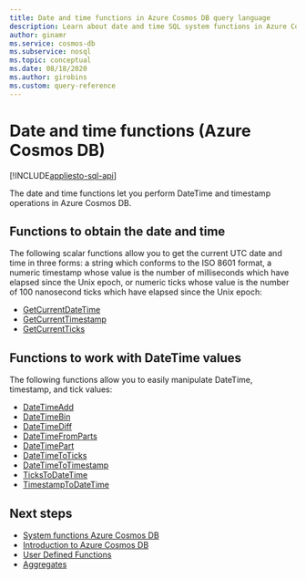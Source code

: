 ```yaml
---
title: Date and time functions in Azure Cosmos DB query language
description: Learn about date and time SQL system functions in Azure Cosmos DB to perform DateTime and timestamp operations.
author: ginamr
ms.service: cosmos-db
ms.subservice: nosql
ms.topic: conceptual
ms.date: 08/18/2020
ms.author: girobins
ms.custom: query-reference
---
```

# Date and time functions (Azure Cosmos DB)
[!INCLUDE[appliesto-sql-api](../includes/appliesto-sql-api.md)]

The date and time functions let you perform DateTime and timestamp operations in Azure Cosmos DB.

## Functions to obtain the date and time

The following scalar functions allow you to get the current UTC date and time in three forms: a string which conforms to the ISO 8601 format,
a numeric timestamp whose value is the number of milliseconds which have elapsed since the Unix epoch,
or numeric ticks whose value is the number of 100 nanosecond ticks which have elapsed since the Unix epoch:

* [GetCurrentDateTime](sql-query-getcurrentdatetime.md)
* [GetCurrentTimestamp](sql-query-getcurrenttimestamp.md)
* [GetCurrentTicks](sql-query-getcurrentticks.md)

## Functions to work with DateTime values

The following functions allow you to easily manipulate DateTime, timestamp, and tick values:

* [DateTimeAdd](sql-query-datetimeadd.md)
* [DateTimeBin](sql-query-datetimebin.md)
* [DateTimeDiff](sql-query-datetimediff.md)
* [DateTimeFromParts](sql-query-datetimefromparts.md)
* [DateTimePart](sql-query-datetimepart.md)
* [DateTimeToTicks](sql-query-datetimetoticks.md)
* [DateTimeToTimestamp](sql-query-datetimetotimestamp.md)
* [TicksToDateTime](sql-query-tickstodatetime.md)
* [TimestampToDateTime](sql-query-timestamptodatetime.md)

## Next steps

- [System functions Azure Cosmos DB](sql-query-system-functions.md)
- [Introduction to Azure Cosmos DB](../introduction.md)
- [User Defined Functions](sql-query-udfs.md)
- [Aggregates](sql-query-aggregate-functions.md)

